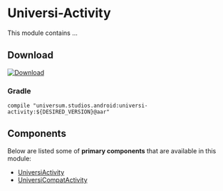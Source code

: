 Universi-Activity
===============

This module contains ...

## Download ##
[![Download](https://api.bintray.com/packages/universum-studios/android/universum.studios.android%3Auniversi/images/download.svg)](https://bintray.com/universum-studios/android/universum.studios.android%3Auniversi/_latestVersion)

### Gradle ###

    compile "universum.studios.android:universi-activity:${DESIRED_VERSION}@aar"

## Components ##

Below are listed some of **primary components** that are available in this module:

- [UniversiActivity](https://github.com/universum-studios/android_universi/blob/master/library-activity/src/main/java/universum/studios/android/universi/UniversiActivity.java)
- [UniversiCompatActivity](https://github.com/universum-studios/android_universi/blob/master/library-activity/src/main/java/universum/studios/android/universi/UniversiCompatActivity.java)
